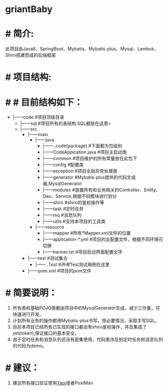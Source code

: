 # griantBaby

# # 简介:
此项目由Java8、SpringBoot、Mybatis、Mybatis-plus、Mysql、Lambok、Shiro搭建而成的后端框架

# # 项目结构:
# # # 目前结构如下：
- |——code                                                #项目顶级目录
  - |——sql                                              #项目所有的表结构 SQL都放在这里>
  - |——src
     - |——main
         - |——java
            - |——..code(package)                         #下面都为包级别
           - |——CodeAppication.java                  #项目主启动类
           - |——common                               #项目维护的所有常量放在此包下
           - |——config                               #配置类
           - |——exception                            #项目全局异常处理类
           - |——generator                            #Mybatis-plus提供的代码生成器,MysqlGenerator
           - |——modules                              #放置所有和业务相关的Controller、Entity、Dao、Service,根据不同模块进行划分
           - |——shiro                                #shiro的鉴权操作等
           - |——task                                 #定时任务
           - |——mq                                   #消息队列
           - |——utils                                #支持本项目的工具类
       - |——resource
          - |——mapper                                  #所有*Mapper.xml文件的位置
          - |——application-*.yml                       #项目的主配置文件，根据不同环境可切换
          - |——banner.txt                              #项目启动界面配置文字
    - |——test                                          #测试集合
       - |——..*Test                                    #所有*Test测试用例在这里
    - |——pom.xml                                       #项目的pom文件

# # 简要说明：
1. 所有表和基础POJO类都由项目中的MysqlGenerator生成，减少工作量，可快速进行开发。
2. 计划所有业务的操作都用Mybatis-plus书写，除必要情况，采取手写SQL。
3. 目前本项目已经所有已实现的接口都会有shiro鉴权操作，并且集成了jwt(token),保证接口的基本安全。
4. 由于定时任务和消息队列还没有密集使用，代码里涉及到定时任务和消息队列的代码为demo。
# # 建议：
1. 建议所有接口验证使用[Yapi](http://yapi.demo.qunar.com/)或者PostMan
